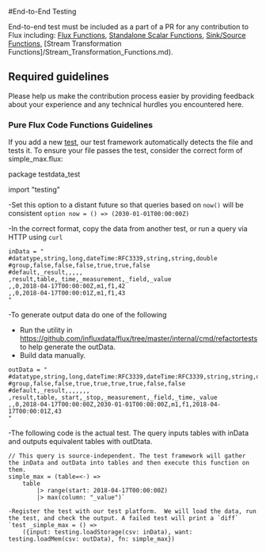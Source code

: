 #End-to-End Testing

End-to-end test must be included as a part of a PR for any contribution to Flux including: 
[Flux Functions](/Flux_Functions.md), 
[Standalone Scalar Functions](/Scalar_Functions.md), 
[Sink/Source Functions](/Source_Sink_Functions.md), 
[Stream Transformation Functions]/Stream_Transformation_Functions.md). 

## Required guidelines

Please help us make the contribution process easier by providing feedback about your experience and any technical hurdles you encountered here.

### Pure Flux Code Functions Guidelines

If you add a new [test](../stdlib/testing/testdata), our test framework automatically detects the file and tests it. To ensure your file passes the test, consider the correct form of simple_max.flux:

package testdata_test
 
import "testing"

-Set this option to a distant future so that queries based on ```now()``` will be consistent
```option now = () => (2030-01-01T00:00:00Z)```

-In the correct format, copy the data from another test, or run a query via HTTP using `curl` 
```
inData = "
#datatype,string,long,dateTime:RFC3339,string,string,double
#group,false,false,false,true,true,false
#default,_result,,,,,
,result,table,_time,_measurement,_field,_value
,,0,2018-04-17T00:00:00Z,m1,f1,42
,,0,2018-04-17T00:00:01Z,m1,f1,43
"
```

-To generate output data do one of the following
* Run the utility in https://github.com/influxdata/flux/tree/master/internal/cmd/refactortests to help generate the outData.  
* Build data manually.  
```
outData = "
#datatype,string,long,dateTime:RFC3339,dateTime:RFC3339,string,string,dateTime:RFC3339,double
#group,false,false,true,true,true,true,false,false
#default,_result,,,,,,,
,result,table,_start,_stop,_measurement,_field,_time,_value
,,0,2018-04-17T00:00:00Z,2030-01-01T00:00:00Z,m1,f1,2018-04-17T00:00:01Z,43
"
```

-The following code is the actual test.  The query inputs tables with inData and outputs equivalent tables with outDtata.
```
// This query is source-independent. The test framework will gather the inData and outData into tables and then execute this function on them.  
simple_max = (table=<-) =>
	table
		|> range(start: 2018-04-17T00:00:00Z)
		|> max(column: "_value")`

-Register the test with our test platform.  We will load the data, run the test, and check the output. A failed test will print a `diff`
`test _simple_max = () =>
	({input: testing.loadStorage(csv: inData), want: testing.loadMem(csv: outData), fn: simple_max})
```

